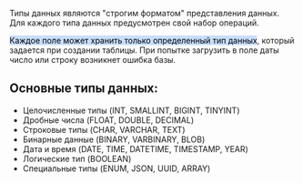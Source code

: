 Типы данных являются "строгим форматом" представления данных.
Для каждого типа данных предусмотрен свой набор операций.

<mark style="background: #ADCCFFA6;">Каждое поле может хранить только определенный тип данных</mark>, который
задается при создании таблицы.
При попытке загрузить в поле даты число или строку
возникнет ошибка базы.

## Основные типы данных:
- Целочисленные типы (INT, SMALLINT, BIGINT, TINYINT)
- Дробные числа (FLOAT, DOUBLE, DECIMAL)
- Строковые типы (CHAR, VARCHAR, TEXT)
- Бинарные данные (BINARY, VARBINARY, BLOB)
- Дата и время (DATE, TIME, DATETIME, TIMESTAMP, YEAR)
- Логические тип (BOOLEAN)
- Специальные типы (ENUM, JSON, UUID, ARRAY)